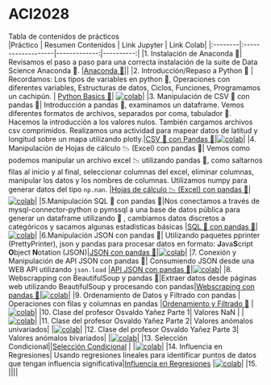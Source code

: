 # ACI2028  
  
Tabla de contenidos de prácticos  
|Práctico | Resumen Contenidos | Link Jupyter | Link Colab|
|:--------|:-------------------|-------------:|----------:|
|1. Instalación de Anaconda :snake:| Revisamos el paso a paso para una correcta instalación de la suite de Data Science Anaconda :snake:. |[Anaconda :snake:](00_Anaconda/README.MD)|| 
|2. Introducción/Repaso a Python :snake: | Recordamos: Los tipos de variables en python :snake:, Operaciones con diferentes variables, Estructuras de datos, Ciclos, Funciones, Programamos un cachipún. |  [Python Basics :snake:](code/Clase_I_ACI2028.ipynb)| [![colab](https://colab.research.google.com/assets/colab-badge.svg)](https://colab.research.google.com/github/dtravisany/ACI2028/blob/main/code/Clase_I_ACI2028.ipynb)|
|3. Manipulación de CSV :page_facing_up: con pandas 🐼| Introducción a pandas 🐼, examinamos un dataframe. Vemos diferentes formatos de archivos, separados por coma, tabulador :page_facing_up:. Hacemos la introducción a los valores nulos. También cargamos archivos csv comprimidos. Realizamos una actividad para mapear datos de latitud y longitud sobre un mapa utilizando plotly.|[CSV :page_facing_up: con Pandas 🐼](code/clase_03_12_22_P1.ipynb)|[![colab](https://colab.research.google.com/assets/colab-badge.svg)](https://colab.research.google.com/github/dtravisany/ACI2028/blob/main/code/clase_03_12_22_P1.ipynb)|
|4. Manipulación de Hojas de cálculo :chart_with_downwards_trend: (Excel) con pandas 🐼| Vemos como podemos manipular un archivo excel :chart_with_downwards_trend: utilizando pandas 🐼, como saltarnos filas al inicio y al final, seleccionar columnas del excel, eliminar columnas, manipular los datos y los nombres de columnas. Utilizamos numpy para generar datos del tipo `np.nan`.  |[Hojas de cálculo  :chart_with_downwards_trend: (Excel) con pandas 🐼](code/clase_03_12_22_p2_excel.ipynb)|[![colab](https://colab.research.google.com/assets/colab-badge.svg)](https://colab.research.google.com/github/dtravisany/ACI2028/blob/main/code/clase_03_12_22_p2_excel.ipynb)|
|5.Manipulación SQL :minidisc: con pandas 🐼|Nos conectamos a través de mysql-connector-python o pymssql a una base de datos pública para generar un dataframe utilizando 🐼 , cambiamos datos discretos a categóricos y sacamos algunas estadísticas básicas |[SQL :minidisc: con pandas 🐼](code/clase_03_12_22_p3_sql.ipynb)|[![colab](https://colab.research.google.com/assets/colab-badge.svg)](https://colab.research.google.com/github/dtravisany/ACI2028/blob/main/code/clase_03_12_22_p3_sql.ipynb)|
|6.Manipulación JSON con pandas 🐼| Utilizando paquetes pprinter (PrettyPrinter), json y pandas para procesar datos en formato: **J**ava**S**cript **O**bject **N**otation (JSON)|[JSON con pandas 🐼](code/clase_17dic/clase_17_12_22.ipynb)|[![colab](https://colab.research.google.com/assets/colab-badge.svg)](https://colab.research.google.com/github/dtravisany/ACI2028/blob/main/code/clase_17dic/clase_17_12_22.ipynb)|
|7. Conexión y Manipulación de API JSON con pandas 🐼| Consumiendo JSON desde una WEB API utilizando `json.load` |[API JSON con pandas 🐼](code/clase_17dic/clase_17_12_22_p2.ipynb)|[![colab](https://colab.research.google.com/assets/colab-badge.svg)](https://colab.research.google.com/github/dtravisany/ACI2028/blob/main/code/clase_17dic/clase_17_12_22_p2.ipynb)|
|8. Webscrapping con BeautifulSoup y pandas 🐼|Extraer datos desde páginas web utilizando BeautifulSoup y procesando con pandas|[Webscraping con pandas 🐼](code/clase_17dic/clase_17_12_22_p3.ipynb)|[![colab](https://colab.research.google.com/assets/colab-badge.svg)](https://colab.research.google.com/github/dtravisany/ACI2028/blob/main/code/clase_17dic/clase_17_12_22_p3.ipynb)|
|9. Ordenamiento de Datos y Filtrado con pandas | Operaciones con filas y columnas en pandas |[Ordenamiento y Filtrado  🐼](code/24dic/clase24_12_2022.ipynb) |[![colab](https://colab.research.google.com/assets/colab-badge.svg)](https://colab.research.google.com/github/dtravisany/ACI2028/blob/main/code/24dic/clase24_12_22.ipynb)|
|10. Clase del profesor Osvaldo Yañez Parte 1| Valores NaN | |[![colab](https://colab.research.google.com/assets/colab-badge.svg)](https://colab.research.google.com/drive/1-WSJZRgyPekzgRnBZAiMmj4tV_13GpA_?usp=sharing)|
|11. Clase del profesor Osvaldo Yañez Parte 2| Valores anómalos univariados| |[![colab](https://colab.research.google.com/assets/colab-badge.svg)](https://colab.research.google.com/drive/1eOaqD7zdIs_i4lz7Ul9NIgzvmXY3ZGIr?usp=sharing)|
|12. Clase del profesor Osvaldo Yañez Parte 3| Valores anómalos bivariados| |[![colab](https://colab.research.google.com/assets/colab-badge.svg)](https://colab.research.google.com/drive/1p0l47bkLlPag6ujV-OcYnOaCjbYchZxt?usp=sharing)|
|13. Selección Condicional||[Selección Condicional](code/21enero2023/clase_21_01_23__seleccion_condicional.ipynb) | |[![colab](https://colab.research.google.com/assets/colab-badge.svg)](https://colab.research.google.com/github/dtravisany/ACI2028/blob/main/code/21enero2023/clase_21_01_23__seleccion_condicional.ipynb)|
|14. Influencia en Regresiones| Usando regresiones lineales para identificar puntos de datos que tengan influencia significativa|[Influencia en Regresiones](code/21enero2023/clase_21_01_23_regresion_influencia.ipynb) |[![colab](https://colab.research.google.com/assets/colab-badge.svg)](https://colab.research.google.com/github/dtravisany/ACI2028/blob/main/code/21enero2023/clase_21_01_23_regresion_influencia.ipynb)|
|15. ||||
